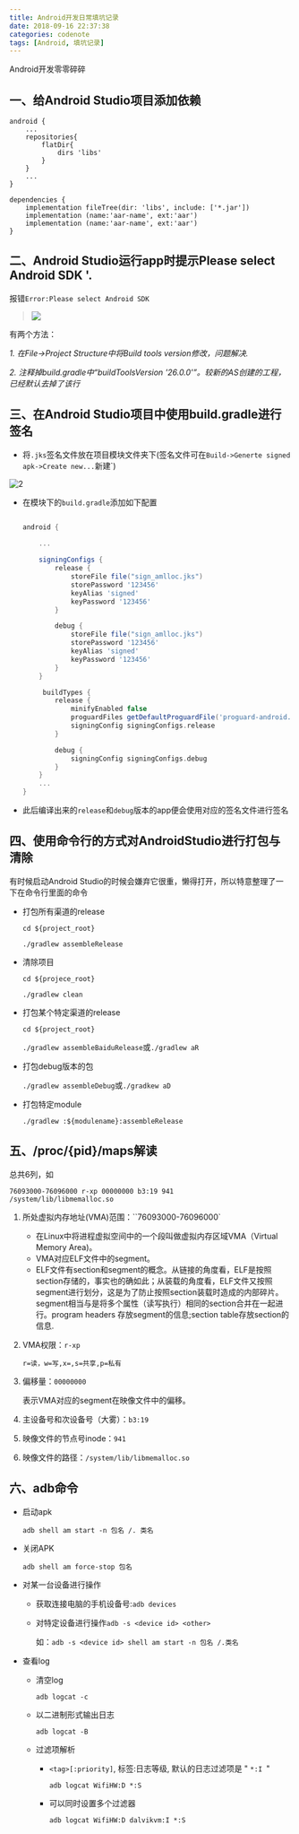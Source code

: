```yaml
---
title: Android开发日常填坑记录
date: 2018-09-16 22:37:38
categories: codenote
tags: [Android, 填坑记录]
---
```


Android开发零零碎碎
<!--more-->

## 一、给Android Studio项目添加依赖

```
android {
    ...
    repositories{
        flatDir{
            dirs 'libs'
        }
    }
    ...
}

dependencies {
    implementation fileTree(dir: 'libs', include: ['*.jar'])
    implementation (name:'aar-name', ext:'aar')
    implementation (name:'aar-name', ext:'aar')
}
```
## 二、Android Studio运行app时提示Please select Android SDK '.

报错`Error:Please select Android SDK`

> <img src="Android开发日常填坑记录/1.png">

有两个方法：

*1. 在File->Project Structure中将Build tools version修改，问题解决.* 

*2. 注释掉build.gradle中“buildToolsVersion '26.0.0'”。较新的AS创建的工程，已经默认去掉了该行*

## 三、在Android Studio项目中使用build.gradle进行签名

- 将`.jks`签名文件放在项目模块文件夹下(签名文件可在`Build->Generte signed apk->Create new...`新建`)

![2](Android开发日常填坑记录/2.png)

- 在模块下的`build.gradle`添加如下配置

  ```groovy
  
  android {
      
      ...
  
      signingConfigs {
          release {
              storeFile file("sign_amlloc.jks")
              storePassword '123456'
              keyAlias 'signed'
              keyPassword '123456'
          }
  
          debug {
              storeFile file("sign_amlloc.jks")
              storePassword '123456'
              keyAlias 'signed'
              keyPassword '123456'
          }
      }
  
       buildTypes {
          release {
              minifyEnabled false
              proguardFiles getDefaultProguardFile('proguard-android.txt'), 'proguard-rules.pro'
              signingConfig signingConfigs.release
          }
  
          debug {
              signingConfig signingConfigs.debug
          }
      }
      ...
  }
  ```

- 此后编译出来的`release`和`debug`版本的app便会使用对应的签名文件进行签名

## 四、使用命令行的方式对AndroidStudio进行打包与清除

有时候启动Android Studio的时候会嫌弃它很重，懒得打开，所以特意整理了一下在命令行里面的命令

- 打包所有渠道的release

  `cd ${project_root}`

  `./gradlew assembleRelease`

- 清除项目

  `cd ${projece_root}`

  `./gradlew clean`

- 打包某个特定渠道的release

  `cd ${project_root} `

  `./gradlew assembleBaiduRelease`或`./gradlew aR`

- 打包debug版本的包

  `./gradlew assembleDebug`或`./gradkew aD`

- 打包特定module

  `./gradlew :${modulename}:assembleRelease`

## 五、/proc/{pid}/maps解读

总共6列，如

`76093000-76096000 r-xp 00000000 b3:19 941        /system/lib/libmemalloc.so`

1. 所处虚拟内存地址(VMA)范围：``76093000-76096000`

   - 在Linux中将进程虚拟空间中的一个段叫做虚拟内存区域VMA（Virtual Memory Area)。
   - VMA对应ELF文件中的segment。
   - ELF文件有section和segment的概念。从链接的角度看，ELF是按照section存储的，事实也的确如此；从装载的角度看，ELF文件又按照segment进行划分，这是为了防止按照section装载时造成的内部碎片。segment相当与是将多个属性（读写执行）相同的section合并在一起进行。program headers 存放segment的信息;section table存放section的信息.

2. VMA权限：`r-xp`

   `r=读，w=写,x=,s=共享,p=私有`

3. 偏移量：`00000000`

   表示VMA对应的segment在映像文件中的偏移。

4. 主设备号和次设备号（大雾）：`b3:19`

5. 映像文件的节点号inode：`941`

6. 映像文件的路径：`/system/lib/libmemalloc.so`

## 六、adb命令

- 启动apk

  `adb shell am start -n 包名 /. 类名`

- 关闭APK

  `adb shell am force-stop 包名`

- 对某一台设备进行操作

  - 获取连接电脑的手机设备号:`adb devices`

  - 对特定设备进行操作`adb -s <device id> <other>`

    如：`adb -s <device id> shell am start -n 包名 /.类名`

- 查看log

  - 清空log

    `adb logcat -c`

  - 以二进制形式输出日志

    `adb logcat -B`

  - 过滤项解析

    - ` <tag>[:priority] `, 标签:日志等级, 默认的日志过滤项是 " `*:I `"

      `adb logcat WifiHW:D *:S`

    - 可以同时设置多个过滤器

      `adb logcat WifiHW:D dalvikvm:I *:S`